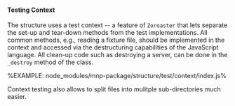 #### Testing Context

The structure uses a test context -- a feature of `Zoroaster` that lets separate the set-up and tear-down methods from the test implementations. All common methods, e.g., reading a fixture file, should be implemented in the context and accessed via the destructuring capabilities of the JavaScript language. All clean-up code such as destroying a server, can be done in the `_destroy` method of the class.

%EXAMPLE: node_modules/mnp-package/structure/test/context/index.js%

Context testing also allows to split files into mulitple sub-directories much easier.

